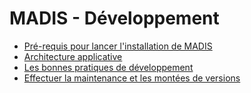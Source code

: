 MADIS - Développement
=====================

- [Pré-requis pour lancer l'installation de MADIS](1-pre-requis.md)
- [Architecture applicative](2-architecture-applicative.md)
- [Les bonnes pratiques de développement](3-bonnes-pratiques-de-developpement.md)
- [Effectuer la maintenance et les montées de versions](4-maintenance-et-montee-de-version.md)
